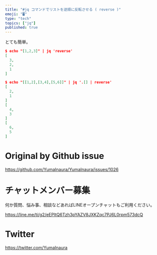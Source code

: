 ```yaml
---
title: "#jq コマンドでリストを逆順に反転させる ( reverse )"
emoji: "🖥"
type: "tech"
topics: ["jq"]
published: true
---
```


とても簡単。

```json
$ echo "[1,2,3]" | jq 'reverse'
[
  3,
  2,
  1
]
```

```json
$ echo "[[1,2],[3,4],[5,6]]" | jq '.[] | reverse'
[
  2,
  1
]
[
  4,
  3
]
[
  6,
  5
]
```

# Original by Github issue

https://github.com/YumaInaura/YumaInaura/issues/1026








<!-- Update From Qiita API -->

# チャットメンバー募集


何か質問、悩み事、相談などあればLINEオープンチャットもご利用ください。

https://line.me/ti/g2/eEPltQ6Tzh3pYAZV8JXKZqc7PJ6L0rpm573dcQ





# Twitter


https://twitter.com/YumaInaura


<!-- Update From Qiita API -->


